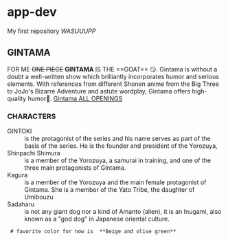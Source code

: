# app-dev
My first repository
 *WASUUUPP*
##				**GINTAMA**

FOR ME ~~ONE PIECE~~ **GINTAMA** IS THE  ==GOAT== :smirk:.
Gintama is without a doubt a well-written show which brilliantly incorporates humor and serious elements. With references from different Shonen anime from the Big Three to JoJo's Bizarre Adventure and astute wordplay, Gintama offers high-quality humor:underage:.   [Gintama ALL OPENINGS](https://www.youtube.com/watch?v=43ltkvgMu8o&t=8s)

###				**CHARACTERS**
<dl>
  <dt>GINTOKI</dt>
  <dd>is the protagonist of the series and his name serves as part of the basis of the series. He is the founder and president of the Yorozuya,</dd>
	
  <dt>Shinpachi Shimura</dt>
  <dd>is a member of the Yorozuya, a samurai in training, and one of the three main protagonists of Gintama.</dd>
  
  <dt>Kagura </dt>
  <dd>is a member of the Yorozuya and the main female protagonist of Gintama. She is a member of the Yato Tribe, the daughter of Umibouzu</dd>
  
  <dt>Sadaharu</dt>
  <dd> is not any giant dog nor a kind of Amanto (alien), it is an Inugami, also known as a "god dog" in Japanese oriental culture.</dd>
</dl>
 
	 # favorite color for now is  **Beige and olive green**
